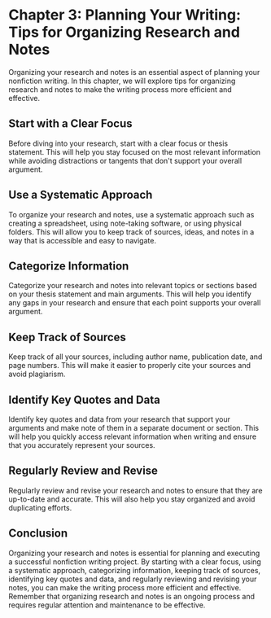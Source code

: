 Chapter 3: Planning Your Writing: Tips for Organizing Research and Notes
========================================================================

Organizing your research and notes is an essential aspect of planning your nonfiction writing. In this chapter, we will explore tips for organizing research and notes to make the writing process more efficient and effective.

Start with a Clear Focus
------------------------

Before diving into your research, start with a clear focus or thesis statement. This will help you stay focused on the most relevant information while avoiding distractions or tangents that don't support your overall argument.

Use a Systematic Approach
-------------------------

To organize your research and notes, use a systematic approach such as creating a spreadsheet, using note-taking software, or using physical folders. This will allow you to keep track of sources, ideas, and notes in a way that is accessible and easy to navigate.

Categorize Information
----------------------

Categorize your research and notes into relevant topics or sections based on your thesis statement and main arguments. This will help you identify any gaps in your research and ensure that each point supports your overall argument.

Keep Track of Sources
---------------------

Keep track of all your sources, including author name, publication date, and page numbers. This will make it easier to properly cite your sources and avoid plagiarism.

Identify Key Quotes and Data
----------------------------

Identify key quotes and data from your research that support your arguments and make note of them in a separate document or section. This will help you quickly access relevant information when writing and ensure that you accurately represent your sources.

Regularly Review and Revise
---------------------------

Regularly review and revise your research and notes to ensure that they are up-to-date and accurate. This will also help you stay organized and avoid duplicating efforts.

Conclusion
----------

Organizing your research and notes is essential for planning and executing a successful nonfiction writing project. By starting with a clear focus, using a systematic approach, categorizing information, keeping track of sources, identifying key quotes and data, and regularly reviewing and revising your notes, you can make the writing process more efficient and effective. Remember that organizing research and notes is an ongoing process and requires regular attention and maintenance to be effective.
